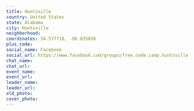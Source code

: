 ```yaml
---
title: Huntsville
country: United States
state: Alabama
city: Huntsville
neighborhood: 
coordinates: 34.577718, -86.835836
plus_code:
social_name: Facebook
social_url: https://www.facebook.com/groups/free.code.camp.huntsville
chat_name:
chat_url:
event_name:
event_url:
leader_name:
leader_url:
old_photo: 
cover_photo:
---
```

